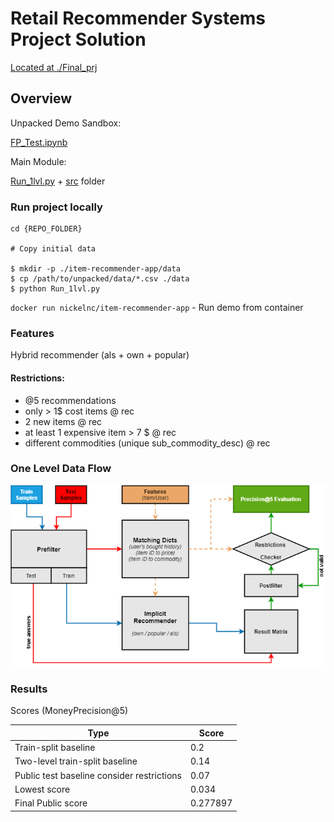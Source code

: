 # Retail Recommender Systems Project Solution

[Located at ./Final_prj](https://github.com/Nickel-nc/GU_Rec_Systems/tree/master/Final_prj)

## Overview

Unpacked Demo Sandbox:

[FP_Test.ipynb](https://github.com/Nickel-nc/GU_Rec_Systems/blob/master/Final_prj/FP_Test.ipynb)

Main Module:

[Run_1lvl.py](https://github.com/Nickel-nc/GU_Rec_Systems/blob/master/Final_prj/Run_1lvl.py) + [src](https://github.com/Nickel-nc/GU_Rec_Systems/tree/master/Final_prj/src) folder

### Run project locally

```
cd {REPO_FOLDER}

# Copy initial data

$ mkdir -p ./item-recommender-app/data
$ cp /path/to/unpacked/data/*.csv ./data
$ python Run_1lvl.py
```

`docker run nickelnc/item-recommender-app` - Run demo from container

### Features

Hybrid recommender (als + own + popular)

#### Restrictions:

- @5 recommendations
- only > 1$ cost items @ rec
- 2 new items @ rec
- at least 1 expensive item > 7 $ @ rec
- different commodities (unique sub_commodity_desc) @ rec

### One Level Data Flow

<img src="Final_prj/figures/dataflow.png" alt="dataflow" width="600"/>

### Results
Scores (MoneyPrecision@5)

| Type | Score |
| ------ | ------ |
|Train-split baseline| 0.2 |
|Two-level train-split baseline | 0.14 |
|Public test baseline consider restrictions | 0.07 |
|Lowest score| 0.034|
|Final Public score| 0.277897 |


